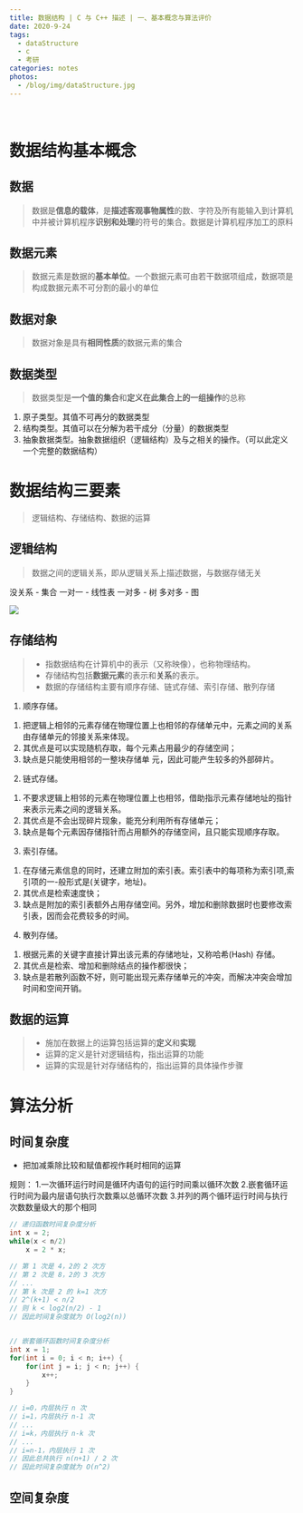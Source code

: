 ```yaml
---
title: 数据结构 | C 与 C++ 描述 | 一、基本概念与算法评价
date: 2020-9-24
tags: 
  - dataStructure
  - c
  - 考研
categories: notes
photos:
  - /blog/img/dataStructure.jpg
---
```


<br>
<!--more-->

# 数据结构基本概念

## 数据

> 数据是**信息的载体**，是**描述客观事物属性**的数、字符及所有能输入到计算机中并被计算机程序**识别和处理**的符号的集合。数据是计算机程序加工的原料

## 数据元素

> 数据元素是数据的**基本单位**。一个数据元素可由若干数据项组成，数据项是构成数据元素不可分割的最小的单位

## 数据对象

> 数据对象是具有**相同性质**的数据元素的集合

## 数据类型

> 数据类型是**一个值的集合**和**定义在此集合上的一组操作**的总称

1. 原子类型。其值不可再分的数据类型
2. 结构类型。其值可以在分解为若干成分（分量）的数据类型
3. 抽象数据类型。抽象数据组织（逻辑结构）及与之相关的操作。（可以此定义一个完整的数据结构）

# 数据结构三要素

> 逻辑结构、存储结构、数据的运算

## 逻辑结构

> 数据之间的逻辑关系，即从逻辑关系上描述数据，与数据存储无关

没关系 - 集合
一对一 - 线性表
一对多 - 树
多对多 - 图

![](/blog/img/2020/data-structure/data/1.png)

## 存储结构

> - 指数据结构在计算机中的表示（又称映像），也称物理结构。
> - 存储结构包括**数据元素**的表示和**关系**的表示。
> - 数据的存储结构主要有顺序存储、链式存储、索引存储、散列存储

1. 顺序存储。
  1) 把逻辑上相邻的元素存储在物理位置上也相邻的存储单元中，元素之间的关系由存储单元的邻接关系来体现。
  2) 其优点是可以实现随机存取，每个元素占用最少的存储空间；
  3) 缺点是只能使用相邻的一整块存储单 元，因此可能产生较多的外部碎片。

2. 链式存储。
  1) 不要求逻辑上相邻的元素在物理位置上也相邻，借助指示元素存储地址的指针来表示元素之间的逻辑关系。
  2) 其优点是不会出现碎片现象，能充分利用所有存储单元；
  3) 缺点是每个元素因存储指针而占用额外的存储空间，且只能实现顺序存取。

3. 索引存储。
  1) 在存储元素信息的同时，还建立附加的索引表。索引表中的每项称为索引项,索引项的一-般形式是(关键字，地址)。
  2) 其优点是检索速度快；
  3) 缺点是附加的索引表额外占用存储空间。另外，增加和删除数据时也要修改索引表，因而会花费较多的时间。

4. 散列存储。
  1) 根据元素的关键字直接计算出该元素的存储地址，又称哈希(Hash) 存储。
  2) 其优点是检索、增加和删除结点的操作都很快；
  3) 缺点是若散列函数不好，则可能出现元素存储单元的冲突，而解决冲突会增加时间和空间开销。



## 数据的运算

> - 施加在数据上的运算包括运算的**定义**和**实现**
> - 运算的定义是针对逻辑结构，指出运算的功能
> - 运算的实现是针对存储结构的，指出运算的具体操作步骤

# 算法分析

## 时间复杂度

- 把加减乘除比较和赋值都视作耗时相同的运算

规则：
1.一次循环运行时间是循环内语句的运行时间乘以循环次数
2.嵌套循环运行时间为最内层语句执行次数乘以总循环次数
3.并列的两个循环运行时间与执行次数数量级大的那个相同

```c++
// 递归函数时间复杂度分析
int x = 2;
while(x < n/2)
    x = 2 * x;

// 第 1 次是 4，2的 2 次方
// 第 2 次是 8，2的 3 次方
// ...
// 第 k 次是 2 的 k=1 次方
// 2^(k+1) < n/2
// 则 k < log2(n/2) - 1
// 因此时间复杂度就为 O(log2(n))


// 嵌套循环函数时间复杂度分析
int x = 1;
for(int i = 0; i < n; i++) {
    for(int j = i; j < n; j++) {
        x++;
    }
}

// i=0，内层执行 n 次
// i=1，内层执行 n-1 次
// ...
// i=k，内层执行 n-k 次
// ...
// i=n-1，内层执行 1 次
// 因此总共执行 n(n+1) / 2 次
// 因此时间复杂度就为 O(n^2)
```

## 空间复杂度